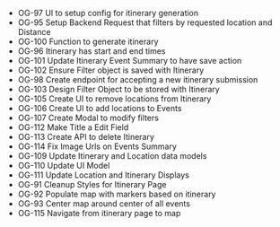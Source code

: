  - OG-97 UI to setup config for itinerary generation
 - OG-95 Setup Backend Request that filters by requested location and Distance
 - OG-100 Function to generate itinerary
 - OG-96 Itinerary has start and end times
 - OG-101 Update Itinerary Event Summary to have save action
 - OG-102 Ensure Filter object is saved with Itinerary
 - OG-98 Create endpoint for accepting a new itinerary submission
 - OG-103 Design Filter Object to be stored with Itinerary
 - OG-105 Create UI to remove locations from Itinerary
 - OG-106 Create UI to add locations to Events
 - OG-107 Create Modal to modify filters
 - OG-112 Make Title a Edit Field
 - OG-113 Create API to delete Itinerary
 - OG-114 Fix Image Urls on Events Summary
 - OG-109 Update Itinerary and Location data models
 - OG-110 Update UI Model
 - OG-111 Update Location and Itinerary Displays
 - OG-91 Cleanup Styles for Itinerary Page
 - OG-92 Populate map with markers based on itinerary
 - OG-93 Center map around center of all events
 - OG-115 Navigate from itinerary page to map